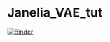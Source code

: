 # Janelia_VAE_tut

[![Binder](http://mybinder.org/badge.svg)](http://mybinder.org:/repo/aspeiser/janelia_vae_tut)
